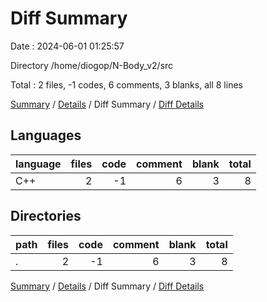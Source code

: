 # Diff Summary

Date : 2024-06-01 01:25:57

Directory /home/diogop/N-Body_v2/src

Total : 2 files,  -1 codes, 6 comments, 3 blanks, all 8 lines

[Summary](results.md) / [Details](details.md) / Diff Summary / [Diff Details](diff-details.md)

## Languages
| language | files | code | comment | blank | total |
| :--- | ---: | ---: | ---: | ---: | ---: |
| C++ | 2 | -1 | 6 | 3 | 8 |

## Directories
| path | files | code | comment | blank | total |
| :--- | ---: | ---: | ---: | ---: | ---: |
| . | 2 | -1 | 6 | 3 | 8 |

[Summary](results.md) / [Details](details.md) / Diff Summary / [Diff Details](diff-details.md)